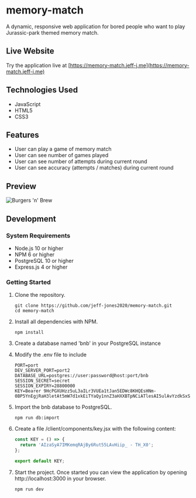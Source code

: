 # memory-match
A dynamic, responsive web application for bored people who want to play Jurassic-park themed memory match.

## Live Website
Try the application live at [https://memory-match.jeff-j.me](https://memory-match.jeff-j.me)

## Technologies Used
- JavaScript
- HTML5
- CSS3

## Features
- User can play a game of memory match
- User can see number of games played
- User can see number of attempts during current round
- User can see accuracy (attempts / matches) during current round

## Preview
![Burgers 'n' Brew](bnb.gif)

## Development

### System Requirements
- Node.js 10 or higher
- NPM 6 or higher
- PostgreSQL 10 or higher
- Express.js 4 or higher

### Getting Started
1. Clone the repository.

    ```shell
    git clone https://github.com/jeff-jones2020/memory-match.git
    cd memory-match
    ```

2. Install all dependencies with NPM.

    ```shell
    npm install
    ```

3. Create a database named 'bnb' in your PostgreSQL instance

4. Modify the .env file to include

    ```
    PORT=port
    DEV_SERVER_PORT=port2
    DATABASE_URL=postgres://user:password@host:port/bnb
    SESSION_SECRET=secret
    SESSION_EXPIRY=28800000
    KEY=Bearer 9HcPGXUHzz5uL3aILr3VUEa1tJan5EDWc8KHQEsHNm-0BP5YnEgjRaH3letAt5mW7d1xkEiTYaQy1nnZ3aHXXBTpNCiATlesAI5ulAvYzdkSxSFv_iilb2Jnhr1rXnYx
    ```

5. Import the bnb database to PostgreSQL.

    ```shell
    npm run db:import
    ```

6. Create a file /client/components/key.jsx with the following content:

    ```javascript
    const KEY = () => {
      return 'AIzaSyA7IMKemqRAjBy6Rut55LAvHiip_ - TH_X0';
    };

    export default KEY;
    ```

7. Start the project. Once started you can view the application by opening http://localhost:3000 in your browser.

    ```shell
    npm run dev
    ```
